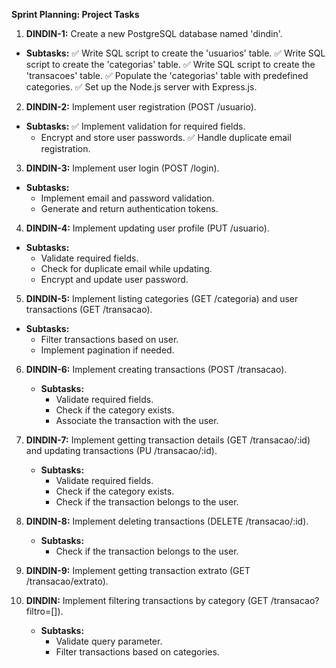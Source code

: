 **Sprint Planning: Project Tasks**

01. **DINDIN-1:** Create a new PostgreSQL database named 'dindin'.
   - **Subtasks:** 
     ✅ Write SQL script to create the 'usuarios' table.
     ✅ Write SQL script to create the 'categorias' table.
     ✅ Write SQL script to create the 'transacoes' table.
     ✅ Populate the 'categorias' table with predefined categories.
     ✅ Set up the Node.js server with Express.js.

02. **DINDIN-2:** Implement user registration (POST /usuario).
   - **Subtasks:** 
     ✅ Implement validation for required fields.
     - Encrypt and store user passwords.
     ✅ Handle duplicate email registration.

03. **DINDIN-3:** Implement user login (POST /login).
   - **Subtasks:** 
     - Implement email and password validation.
     - Generate and return authentication tokens. 

04. **DINDIN-4:** Implement updating user profile (PUT /usuario). 
   - **Subtasks:** 
     - Validate required fields.
     - Check for duplicate email while updating.
     - Encrypt and update user password.

05. **DINDIN-5:** Implement listing categories (GET /categoria) and user transactions (GET /transacao).
   - **Subtasks:** 
     - Filter transactions based on user.
     - Implement pagination if needed.

06. **DINDIN-6:** Implement creating transactions (POST /transacao).
    - **Subtasks:** 
      - Validate required fields.
      - Check if the category exists.
      - Associate the transaction with the user.

07. **DINDIN-7:** Implement getting transaction details (GET /transacao/:id) and updating transactions (PU /transacao/:id).
    - **Subtasks:** 
      - Validate required fields.
      - Check if the category exists.
      - Check if the transaction belongs to the user.

08. **DINDIN-8:** Implement deleting transactions (DELETE /transacao/:id).
    - **Subtasks:** 
      - Check if the transaction belongs to the user.

09. **DINDIN-9:** Implement getting transaction extrato (GET /transacao/extrato).

10. **DINDIN:** Implement filtering transactions by category (GET /transacao?filtro=[]).
    - **Subtasks:** 
      - Validate query parameter.
      - Filter transactions based on categories.

